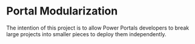 # Portal Modularization

The intention of this project is to allow Power Portals developers to break large projects into smaller pieces to deploy them independently.